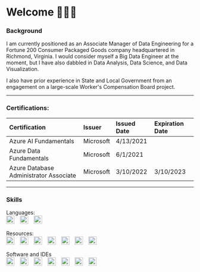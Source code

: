 # Welcome 👨🏻‍💻

### Background
I am currently positioned as an Associate Manager of Data Engineering for a Fortune 200 Consumer Packaged Goods company headquartered in Richmond, Virginia. I would consider myself a Big Data Engineer at the moment, but I have also dabbled in Data Analysis, Data Science, and Data Visualization. 

I also have prior experience in State and Local Government from an engagement on a large-scale Worker's Compensation Board project. 
<hr>

### Certifications:
| Certification | Issuer | Issued Date | Expiration Date |
| :---- | :---- | :---- | :---- |
| Azure AI Fundamentals | Microsoft | 4/13/2021 | | 
| Azure Data Fundamentals | Microsoft | 6/1/2021 | |
| Azure Database Administrator Associate | Microsoft | 3/10/2022 | 3/10/2023 |
<hr>

### Skills
Languages: 
<br>
<img alt="SQL" title="SQL" width="22px" height="22px" src="https://www.pngkit.com/png/full/231-2316751_database-database-icon-png.png"/> &ensp;
<img alt="Python" title="Python" width="22px" height="22px" src="https://cdn3.iconfinder.com/data/icons/logos-and-brands-adobe/512/267_Python-512.png"/> &ensp;
<img alt="R" title="R" width="22px" height="22px" src="https://www.r-project.org/logo/Rlogo.png"/>

Resources:
<br>
<img alt="Azure SQL" title="Azure SQL" width="22px" height="22px" src="https://raw.githubusercontent.com/David-Summers/Azure-Design/master/SVG_Azure_All/SQL%20Database.svg"/> &ensp;
<img alt="Azure Databricks" title="Azure Databricks" width="22px" height="22px" src="https://raw.githubusercontent.com/David-Summers/Azure-Design/master/SVG_Azure_All/Azure%20Databricks.svg"/> &ensp;
<img alt="Azure Data Lake" title="Azure Data Lake" width="22px" height="22px" src="https://raw.githubusercontent.com/David-Summers/Azure-Design/master/SVG_Azure_All/Data%20Lake.svg"/> &ensp;
<img alt="Azure Data Factory" title="Azure Data Factory" width="22px" height="22px" src="https://raw.githubusercontent.com/David-Summers/Azure-Design/master/SVG_Azure_All/Data%20Factory.svg"/> &ensp;
<img alt="Azure Machine Learning" title="Azure Machine Learning" width="22px" height="22px" src="https://raw.githubusercontent.com/David-Summers/Azure-Design/master/SVG_Azure_All/Machine%20Learning.svg"/> &ensp;
<img alt="Azure Functions" title="Azure Functions" width="22px" height="22px" src="https://raw.githubusercontent.com/David-Summers/Azure-Design/master/SVG_Azure_All/Function%20App.svg"/> &ensp;
<img alt="Azure Key Vault" title="Azure Key Vault" width="22px" height="22px" src="https://raw.githubusercontent.com/David-Summers/Azure-Design/master/SVG_Azure_All/Key%20Vault.svg"/> &ensp;


Software and IDEs
<br>
<img alt="Azure DevOps" title="Azure DevOps" width="22px" height="22px" src="https://cdn.iconscout.com/icon/free/png-256/azure-devops-3628645-3029870.png"/> &ensp;
<img alt="SQL Server Management Studio" title="SQL Server Management Studio" width="22px" height="22px" src="https://www.saashub.com/images/app/service_logos/17/663f6d8bf050/large.png?1539751207"/> &ensp;
<img alt="Microsoft Azure Storage Explorer" title="Microsoft Azure Storage Explorer" width="22px" height="22px" src="https://img.icons8.com/color/480/azure-storage-explorer.png"/> &ensp;
<img alt="Azure Data Studio" title="Azure Data Studio" width="22px" height="22px" src="https://raw.githubusercontent.com/David-Summers/Azure-Design/master/SVG_Azure_All/SQL%20Database%20Azure%20Data%20Studio.svg"/> &ensp;
<img alt="Microsoft Power BI" title="Microsoft Power BI" width="22px" height="22px" src="https://raw.githubusercontent.com/David-Summers/Azure-Design/master/SVG_Azure_All/Power%20BI.svg"/> &ensp;
<img alt="Visual Studio" title="Visual Studio" width="22px" height="22px" src="https://upload.wikimedia.org/wikipedia/commons/thumb/2/2c/Visual_Studio_Icon_2022.svg/1200px-Visual_Studio_Icon_2022.svg.png"/> &ensp;
<img alt="Visual Studio Code" title="Visual Studio Code" width="22px" height="22px" src="https://upload.wikimedia.org/wikipedia/commons/thumb/9/9a/Visual_Studio_Code_1.35_icon.svg/2048px-Visual_Studio_Code_1.35_icon.svg.png"/>
